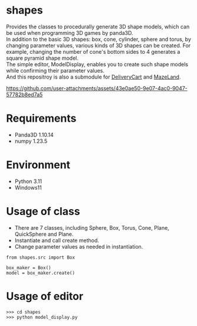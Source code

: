 # shapes

Provides the classes to procedurally generate 3D shape models, which can be used when programming 3D games by panda3D.   
In addition to the basic 3D shapes: box, cone, cylinder, sphere and torus, by changing parameter values, various kinds of 3D shapes can be created. 
For example, changing the number of cone's bottom sides to 4 generates a square pyramid shape model.  
The simple editor, ModelDisplay, enables you to create such shape models while confirming their parameter values.  
And this repositroy is also a submodule for [DeliveryCart](https://github.com/taKana671/DeliveryCart) and [MazeLand](https://github.com/taKana671/MazeLand).

https://github.com/user-attachments/assets/43e0ae50-9e07-4ac0-9047-57782b8ed7a5

# Requirements
* Panda3D 1.10.14
* numpy 1.23.5

# Environment
* Python 3.11
* Windows11

# Usage of class
* There are 7 classes, including Sphere, Box, Torus, Cone, Plane, QuickSphere and Plane.
* Instantiate and call create method.
* Change parameter values as needed in instantiation.
```
from shapes.src import Box

box_maker = Box()
model = box_maker.create() 
```
# Usage of editor
```
>>> cd shapes
>>> python model_display.py
```






